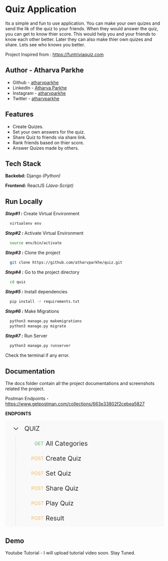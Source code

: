 
# Quiz Application

Its a simple and fun to use application.
You can make your own quizes and send the lik of the quiz to your friends.
When they would answer the quiz, you can get to know thier score.
This would help you and your friends to know each other better.
Later they can also make thier own quizes and share.
Lets see who knows you better.

Project Inspired from : https://funtriviaquiz.com


## Author - Atharva Parkhe

- Github - [atharvparkhe](https://www.github.com/atharvparkhe/)
- LinkedIn - [Atharva Parkhe](https://www.linkedin.com/in/atharva-parkhe-3283b2202/)
- Instagram - [atharvparkhe](https://www.instagram.com/atharvparkhe/)
- Twitter - [atharvparkhe](https://www.twitter.com/atharvparkhe/)

## Features

- Create Quizes.
- Set your own answers for the quiz.
- Share Quiz to friends via share link.
- Rank friends based on thier score.
- Answer Quizes made by others.



## Tech Stack

**Backebd:** Django *(Python)*

**Frontend:** ReactJS *(Java-Script)*

## Run Locally

***Step#1 :*** Create Virtual Environment

```bash
  virtualenv env
```

***Step#2 :*** Activate Virtual Environment

```bash
  source env/bin/activate
```

***Step#3 :*** Clone the project

```bash
  git clone https://github.com/atharvparkhe/quiz.git
```

***Step#4 :*** Go to the project directory

```bash
  cd quiz
```

***Step#5 :*** Install dependencies

```bash
  pip install -r requirements.txt
```

***Step#6 :*** Make Migrations

```bash
  python3 manage.py makemigrations
  python3 manage.py migrate
```

***Step#7 :*** Run Server

```bash
  python3 manage.py runserver
```

Check the terminal if any error.

## Documentation

The docs folder contain all the project documentations and screenshots related the project.

Postman Endpoints - https://www.getpostman.com/collections/663e33802f2cebea5827

**ENDPOINTS**

![ENV file](docs/ss.png)

## Demo

Youtube Tutorial - I will upload tutorial video soon. Stay Tuned.